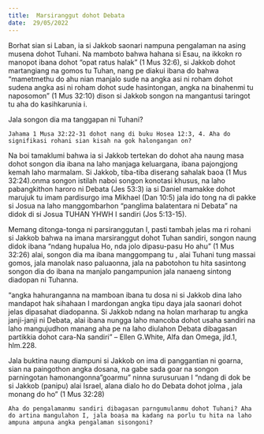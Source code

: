 ```yaml
---
title:  Marsiranggut dohot Debata
date:  29/05/2022
---
```


Borhat sian si Laban, ia si Jakkob saonari nampuna pengalaman na asing musena dohot Tuhani. Na mamboto bahwa hahana si Esau, na ikkokn ro manopot ibana dohot “opat ratus halak” (1 Mus 32:6), si Jakkob dohot martangiang na gomos tu Tuhan, nang pe diakui ibana do bahwa “mametmethu do ahu nian manjalo sude na angka asi ni roham dohot sudena angka asi ni roham dohot sude hasintongan, angka na binahenmi tu naposomon” (1 Mus 32:10) dison si Jakkob songon na mangantusi taringot tu aha do kasihkarunia i.

Jala songon dia ma tanggapan ni Tuhani?

`Jahama 1 Musa 32:22-31 dohot nang di buku Hosea 12:3, 4. Aha do signifikasi rohani sian kisah na gok halongangan on?`

Na boi tamaklumi bahwa ia si Jakkob tertekan do dohot aha naung masa dohot songon dia ibana na laho manjaga keluargana, ibana pajongjong kemah laho marmalam. Si Jakkob, tiba-tiba diserang sahalak baoa (1 Mus 32:24).onma songon istilah naboi songon konotasi khusus, na laho pabangkithon haroro ni Debata (Jes 53:3) ia si Daniel mamakke dohot marujuk tu imam pardisurgo ima Mikhael (Dan 10:5) jala ido tong na di pakke si Josua na laho manggombarhon “panglima balatentara ni Debata” na didok di si Josua TUHAN YHWH I sandiri (Jos 5:13-15).

Memang ditonga-tonga ni parsiranggutan I, pasti tambah jelas ma ri rohani si Jakkob bahwa na imana marsiranggut dohot Tuhan sandiri, songon naung didok ibana “ndang hupalua Ho, nda jolo dipasu-pasu Ho ahu” (1 Mus 32:26) alai, songon dia ma ibana manggompang tu , alai Tuhani tung massai gomos, jala manolak naso paluaonna, jala na pabotohon tu hita sasintong songon dia do ibana na manjalo pangampunion jala nanaeng sintong diadopan ni Tuhanna.

“angka hahuranganna na mamboan ibana tu dosa ni si Jakkob dina laho mandapot hak sihahaan I mardongan angka tipu daya jala saonari dohot jelas dipasahat diadopanna. Si Jakkob ndang na holan marharap tu angka janji-janji ni Debata, alai ibana nungga laho mancoba dohot usaha sandiri na laho mangujudhon manang aha pe na laho diulahon Debata dibagasan partikkia dohot cara-Na sandiri” – Ellen G.White, Alfa dan Omega, jld.1, hlm.228.

Jala buktina naung diampuni si Jakkob on ima di panggantian ni goarna, sian na paingothon angka dosana, na gabe sada goar na songon parningotan hamonangonna”goarmu” ninna surusuruan I “ndang di dok be si Jakkob (panipu) alai Israel, alana dialo ho do Debata dohot jolma , jala monang do ho” (1 Mus 32:28)

`Aha do pengalamanmu sandiri dibagasan parngumulanmu dohot Tuhani? Aha do artina mangulahon I, jala boasa ma kadang na porlu tu hita na laho ampuna ampuna angka pengalaman sisongoni?`